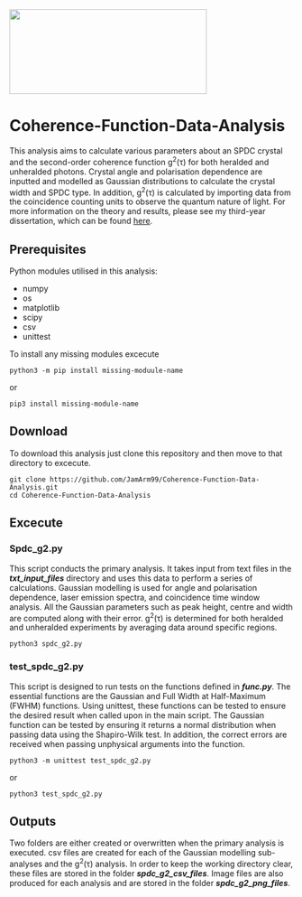 
<img src="https://drive.google.com/uc?export=view&id=1QspeLL4wVjzzIGHuyYVMfy2-77yHECNT" width = "350" height="150">

# Coherence-Function-Data-Analysis

This analysis aims to calculate various parameters about an SPDC crystal and the second-order coherence function g<sup>2</sup>(τ) for both heralded and unheralded photons. Crystal angle and polarisation dependence are inputted and modelled as Gaussian distributions to calculate the crystal width and SPDC type. In addition, g<sup>2</sup>(τ) is calculated by importing data from the coincidence counting units to observe the quantum nature of light. For more information on the theory and results, please see my third-year dissertation, which can be found [here](https://drive.google.com/file/d/15I74rcw3ZxaHnSUxd7CdCN3ogJRqTsIW/view?usp=sharing).

## Prerequisites

Python modules utilised in this analysis:

- numpy
- os
- matplotlib
- scipy
- csv
- unittest

To install any missing modules excecute

```
python3 -m pip install missing-moduule-name
```

or

```
pip3 install missing-module-name
```

## Download

To download this analysis just clone this repository and then move to that directory to excecute.

```
git clone https://github.com/JamArm99/Coherence-Function-Data-Analysis.git
cd Coherence-Function-Data-Analysis
```

## Excecute

### Spdc_g2.py

This script conducts the primary analysis. It takes input from text files in the **_txt_input_files_** directory and uses this data to perform a series of calculations. Gaussian modelling is used for angle and polarisation dependence, laser emission spectra, and coincidence time window analysis. All the Gaussian parameters such as peak height, centre and width are computed along with their error. g<sup>2</sup>(τ) is determined for both heralded and unheralded experiments by averaging data around specific regions.

```
python3 spdc_g2.py
```

### test_spdc_g2.py

This script is designed to run tests on the functions defined in **_func.py_**. The essential functions are the Gaussian and Full Width at Half-Maximum (FWHM) functions. Using unittest, these functions can be tested to ensure the desired result when called upon in the main script. The Gaussian function can be tested by ensuring it returns a normal distribution when passing data using the Shapiro-Wilk test. In addition, the correct errors are received when passing unphysical arguments into the function.

```
python3 -m unittest test_spdc_g2.py
```

or

```
python3 test_spdc_g2.py
```

## Outputs

Two folders are either created or overwritten when the primary analysis is executed. csv files are created for each of the Gaussian modelling sub-analyses and the g<sup>2</sup>(τ) analysis. In order to keep the working directory clear, these files are stored in the folder **_spdc_g2_csv_files_**. Image files are also produced for each analysis and are stored in the folder **_spdc_g2_png_files_**.

